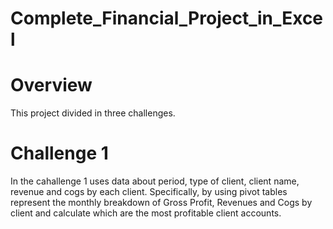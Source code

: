 # Complete_Financial_Project_in_Excel

# Overview
This project divided in three challenges.

# Challenge 1
In the cahallenge 1 uses data about period, type of client, client name, revenue and cogs by each client. 
Specifically, by using pivot tables represent the monthly breakdown of Gross Profit, Revenues and Cogs by client and calculate which are the most profitable client accounts.
